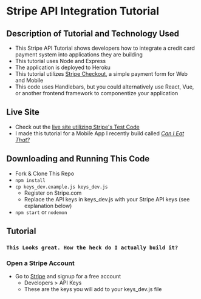 # Stripe API Integration Tutorial

## Description of Tutorial and Technology Used

* This Stripe API Tutorial shows developers how to integrate a credit card payment system into applications they are building
* This tutorial uses Node and Express
* The application is deployed to Heroku
* This tutorial utilizes [Stripe Checkout](https://stripe.com/checkout), a simple payment form for Web and Mobile
* This code uses Handlebars, but you could alternatively use React, Vue, or another frontend framework to componentize your application

## Live Site
* Check out the [live site utilizing Stripe's Test Code](https://quiet-coast-55853.herokuapp.com/)
* I made this tutorial for a Mobile App I recently build called [_Can I Eat That?_](https://github.com/BryanLong14/Can-I-Eat-That-Frontend-Capstone-Project)

## Downloading and Running This Code

* Fork & Clone This Repo
* `npm install`
* `cp keys_dev.example.js keys_dev.js`
  * Register on Stripe.com
  * Replace the API keys in keys_dev.js with your Stripe API keys (see explanation below)
* `npm start` or `nodemon`

## Tutorial
### `This Looks great. How the heck do I actually build it?`
### Open a Stripe Account
* Go to [Stripe](www.stripe.com) and signup for a free account
    * Developers > API Keys
    * These are the keys you will add to your keys_dev.js file 